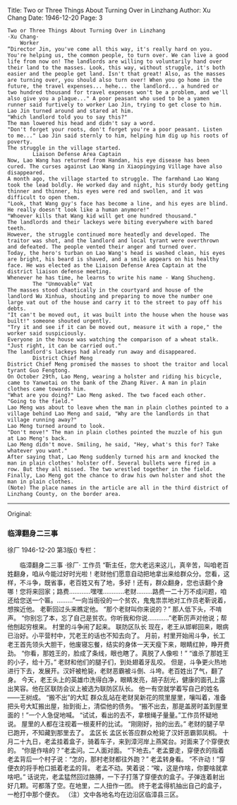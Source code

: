 Title: Two or Three Things About Turning Over in Linzhang
Author: Xu Chang
Date: 1946-12-20
Page: 3

    Two or Three Things About Turning Over in Linzhang
    ·Xu Chang·
        Worker
    “Director Jin, you've come all this way, it's really hard on you. You're helping us, the common people, to turn over. We can live a good life from now on! The landlords are willing to voluntarily hand over their land to the masses. Look, this way, without struggle, it's both easier and the people get land. Isn't that great! Also, as the masses are turning over, you should also turn over! When you go home in the future, the travel expenses... hehe... the landlord... a hundred or two hundred thousand for travel expenses won't be a problem, and we'll also give you a plaque..." A poor peasant who used to be a yamen runner said furtively to worker Lao Jin, trying to get close to him.
    Lao Jin turned around and stared at him.
    "Which landlord told you to say this?"
    The man lowered his head and didn't say a word.
    "Don't forget your roots, don't forget you're a poor peasant. Listen to me..." Lao Jin said sternly to him, helping him dig up his roots of poverty.
    The struggle in the village started.
            Liaison Defense Area Captain
    Now, Lao Wang has returned from Handan, his eye disease has been cured. The curses against Lao Wang in Xiaopingying Village have also disappeared.
    A month ago, the village started to struggle. The farmhand Lao Wang took the lead boldly. He worked day and night, his sturdy body getting thinner and thinner, his eyes were red and swollen, and it was difficult to open them.
    "Look, that Wang guy's face has become a line, and his eyes are blind. He really doesn't look like a human anymore!"
    "Whoever kills that Wang kid will get one hundred thousand."
    The landlords and their lackeys were biting everywhere with bared teeth.
    However, the struggle continued more heatedly and developed. The traitor was shot, and the landlord and local tyrant were overthrown and defeated. The people vented their anger and turned over.
    Today, the hero's turban on Lao Wang's head is washed clean, his eyes are bright, his beard is shaved, and a smile appears on his healthy face. He was elected as the Liaison Defense Area Captain at the district liaison defense meeting.
    Whenever he has time, he learns to write his name - Wang Shucheng.
            The "Unmovable" Vat
    The masses stood chaotically in the courtyard and house of the landlord Wu Xinhua, shouting and preparing to move the number one large vat out of the house and carry it to the street to pay off his debts.
    "It can't be moved out, it was built into the house when the house was built!" someone shouted urgently.
    "Try it and see if it can be moved out, measure it with a rope," the worker said suspiciously.
    Everyone in the house was watching the comparison of a wheat stalk.
    "Just right, it can be carried out."
    The landlord's lackeys had already run away and disappeared.
            District Chief Meng
    District Chief Meng promised the masses to shoot the traitor and local tyrant Guo Fengtong.
    On October 29th, Lao Meng, wearing a holster and riding his bicycle, came to Yanwotai on the bank of the Zhang River. A man in plain clothes came towards him.
    "What are you doing?" Lao Meng asked. The two faced each other.
    "Going to the field."
    Lao Meng was about to leave when the man in plain clothes pointed to a village behind Lao Meng and said, "Why are the landlords in that village running away?"
    Lao Meng turned around to look.
    "Don't move!" The man in plain clothes pointed the muzzle of his gun at Lao Meng's back.
    Lao Meng didn't move. Smiling, he said, "Hey, what's this for? Take whatever you want."
    After saying that, Lao Meng suddenly turned his arm and knocked the man in plain clothes' holster off. Several bullets were fired in a row. But they all missed. The two wrestled together in the field.
    Finally, Lao Meng got the chance to draw his own holster and shot the man in plain clothes.
    (Note) The place names in the article are all in the third district of Linzhang County, on the border area.



<hr /> 

Original: 


### 临漳翻身二三事
徐厂
1946-12-20
第3版()
专栏：

　　临漳翻身二三事
    ·徐厂·
        工作员
    “靳主任，您大老远来这儿，真辛苦，叫咱老百姓翻身，咱从今能过好时光啦！老财他们愿意自动把地拿出来给群众分。您看，这样，不斗争，既省事，老百姓又有了地，多好！还有，群众翻身，您也该翻个身哪！您将来回家；路费…………嘿嘿…………老财………路费一二十万不成问题，咱还给您送一个匾。………”一向当衙役的一个贫农，鬼鬼祟祟地对工作员老靳说着，想挨近他。
    老靳回过头来瞧定他。
    “那个老财叫你来说的？”
    那人低下头，不啃声。
    “你别忘了本，忘了自己是贫农。你听我和你说…………”老靳厉声对他说；帮他刨起穷根来。
    村里的斗争闹了起来。
            联防区队长
    现在，老王从邯郸回来，眼病已治好。小平营村中，咒老王的话也不知去向了。
    月前，村里开始闹斗争，长工老王首先领头大胆干，他废寝忘餐，结实的身体一天天瘦下来，眼睛红肿，睁开费劲。
    “你看，那姓王的，脸成了条线，眼也瞎了。真脱了人像啦！”
    “谁杀了那姓王的小子，给十万。”
    老财和他们的腿子们，到处翅着牙乱咬。
    但是，斗争更火热地进行下去，发展开。汉奸被枪毙，老财恶霸被斗倒、斗垮。老百姓出了气，翻了身。
    今天，老王头上的英雄巾洗得白净，眼睛发亮，胡子刮光，健康的面孔上露出笑容。他在区联防会议上被选为联防区队长。
    他一有空就学着写自己的姓名——王树成。
            “搬不出”的大缸
    群众乱站在老财吴新花的院里屋里，嚷叫着，准备把头号大缸搬出屋，抬到街上，清偿他的债务。
    “搬不出去，那是盖房时盖到屋里面的！”一个人急促地喊。
    “试试，看出的去不，拿根绳子量量。”工作员怀疑地说。
    屋里的人都在注视着一根麦秆的比试。
    “刚刚好，抬的出去。”
    老财的腿子早已跑开，不知藏到那里去了。
            孟区长
    孟区长答应群众枪毙了汉奸恶霸郭凤桐。
    十月二十九日，老孟挂着盒子，骑着车子，来到漳河岸上燕窝台。对面来了个穿便衣的。
    “你是作啥的？”老孟问。二人面对面。
    “下地去。”
    老孟要走，穿便衣的指着老孟背后一个村子说：“怎的，那村老财都往外跑？”
    老孟转身看。
    “不许动！”穿便衣的将手枪口抵着老孟的背。
    老孟不动。笑着说：“唉，这是作啥，你要啥就拿啥吧。”
    话说完，老孟猛然回过胳膊，一下子打落了穿便衣的盒子。子弹连着射出好几颗。可都落了空。在地里，二人扭作一团。
    终于老孟得机抽出自己的盒子，一枪打中那个便衣。
    （注）文中各地名均在边沿区临漳县三区。

